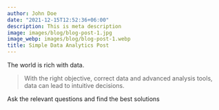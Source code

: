 ```yaml
---
author: John Doe
date: "2021-12-15T12:52:36+06:00"
description: This is meta description
image: images/blog/blog-post-1.jpg
image_webp: images/blog/blog-post-1.webp
title: Simple Data Analytics Post
---
```


The world is rich with data.

> With the right objective, correct data and advanced analysis tools, data can lead to intuitive decisions.

Ask the relevant questions and find the best solutions